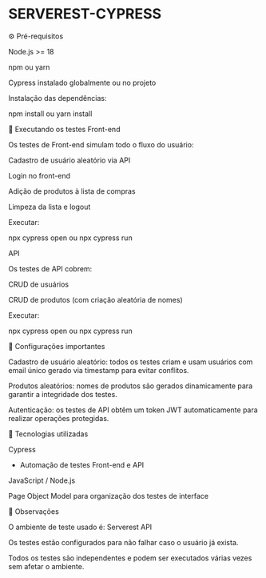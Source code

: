 # SERVEREST-CYPRESS

⚙️ Pré-requisitos

Node.js >= 18

npm ou yarn

Cypress instalado globalmente ou no projeto

Instalação das dependências:

npm install
ou
yarn install

🚀 Executando os testes
Front-end

Os testes de Front-end simulam todo o fluxo do usuário:

Cadastro de usuário aleatório via API

Login no front-end

Adição de produtos à lista de compras

Limpeza da lista e logout

Executar:

npx cypress open
ou
npx cypress run 

API

Os testes de API cobrem:

CRUD de usuários

CRUD de produtos (com criação aleatória de nomes)

Executar:

npx cypress open
ou
npx cypress run 

🔧 Configurações importantes

Cadastro de usuário aleatório: todos os testes criam e usam usuários com email único gerado via timestamp para evitar conflitos.

Produtos aleatórios: nomes de produtos são gerados dinamicamente para garantir a integridade dos testes.

Autenticação: os testes de API obtêm um token JWT automaticamente para realizar operações protegidas.

🧪 Tecnologias utilizadas

Cypress
 - Automação de testes Front-end e API

JavaScript / Node.js

Page Object Model para organização dos testes de interface

📌 Observações

O ambiente de teste usado é: Serverest API

Os testes estão configurados para não falhar caso o usuário já exista.

Todos os testes são independentes e podem ser executados várias vezes sem afetar o ambiente.
